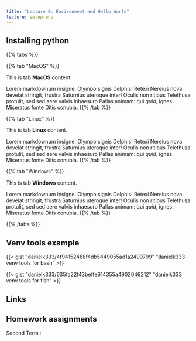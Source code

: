 ```yaml
---
title: "Lecture 0: Environment and Hello World"
lecture: setup-env
---
```


## Installing python

{{% tabs %}}

{{% tab "MacOS" %}}

This is tab **MacOS** content.

Lorem markdownum insigne. Olympo signis Delphis! Retexi Nereius nova develat
stringit, frustra Saturnius uteroque inter! Oculis non ritibus Telethusa
protulit, sed sed aere valvis inhaesuro Pallas animam: qui _quid_, ignes.
Miseratus fonte Ditis conubia.
{{% /tab %}}

{{% tab "Linux" %}}

This is tab **Linux** content.

Lorem markdownum insigne. Olympo signis Delphis! Retexi Nereius nova develat
stringit, frustra Saturnius uteroque inter! Oculis non ritibus Telethusa
protulit, sed sed aere valvis inhaesuro Pallas animam: qui _quid_, ignes.
Miseratus fonte Ditis conubia.
{{% /tab %}}

{{% tab "Windows" %}}

This is tab **Windows** content.

Lorem markdownum insigne. Olympo signis Delphis! Retexi Nereius nova develat
stringit, frustra Saturnius uteroque inter! Oculis non ritibus Telethusa
protulit, sed sed aere valvis inhaesuro Pallas animam: qui _quid_, ignes.
Miseratus fonte Ditis conubia.
{{% /tab %}}

{{% /tabs %}}

## Venv tools example

{{< gist "danielk333/4f94152488f4db5449055ad1a2490799" "danielk333 venv tools for bash" >}}

{{< gist "danielk333/635fa22f43beffe614355a4902046212" "danielk333 venv tools for fish" >}}

## Links



## Homework assignments

Second Term
: 